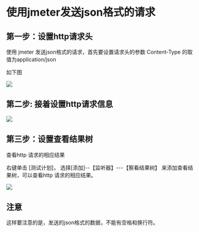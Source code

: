 # 使用jmeter发送json格式的请求



## 第一步：设置http请求头



使用 jmeter 发送json格式的请求，首先要设置请求头的参数 Content-Type 的取值为application/json 



如下图

![](.\001_使用jmeter发送json格式的请求_v20210419\001_设置信息头管理器.png)



## 第二步:  接着设置http请求信息



![](D:\04github\tramplpf\studyLog\测试\jmeter\001_使用jmeter发送json格式的请求_v20210419\002_设置http请求.png)



## 第三步：设置查看结果树

查看http 请求的相应结果 

右键单击 [测试计划]， 选择[添加]--【监听器】---【察看结果树】 来添加查看结果树，可以查看http 请求的相应结果。 

![](D:\04github\tramplpf\studyLog\测试\jmeter\001_使用jmeter发送json格式的请求_v20210419\003_添加察看结果树.png)



## 注意

这样要注意的是，发送的json格式的数据，不能有空格和换行符。 